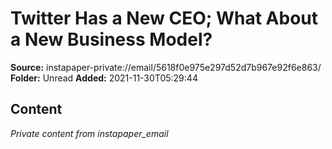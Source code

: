 # Twitter Has a New CEO; What About a New Business Model?

**Source:** instapaper-private://email/5618f0e975e297d52d7b967e92f6e863/
**Folder:** Unread
**Added:** 2021-11-30T05:29:44




## Content
*Private content from instapaper_email*
